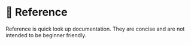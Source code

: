 # 📕 Reference

Reference is quick look up documentation. They are concise and are not intended to be beginner friendly.
